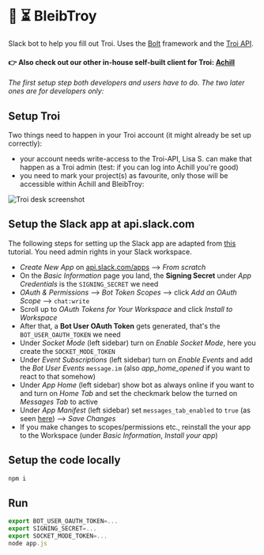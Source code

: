 # 🤖 ⏳ BleibTroy
Slack bot to help you fill out Troi. Uses the [Bolt](https://github.com/SlackAPI/bolt-js) framework and the [Troi API](https://v2.troi.dev/).

#### 👉 Also check out our other in-house self-built client for Troi: [Achill](https://github.com/digitalservice4germany/achill)

*The first setup step both developers and users have to do. The two later ones are for developers only:*

## Setup Troi

Two things need to happen in your Troi account (it might already be set up correctly):
- your account needs write-access to the Troi-API, Lisa S. can make that happen as a Troi admin (test: if you can log into Achill you're good)
- you need to mark your project(s) as favourite, only those will be accessible within Achill and BleibTroy:

![Troi desk screenshot](https://user-images.githubusercontent.com/5141792/167609943-a83b3018-3e06-4a7e-8584-003531e56cbc.png)


## Setup the Slack app at api.slack.com

The following steps for setting up the Slack app are adapted from [this](https://slack.dev/bolt-js/tutorial/getting-started) tutorial. You need admin rights in your Slack workspace.

- *Create New App* on [api.slack.com/apps](https://api.slack.com/apps) --> *From scratch*
- On the *Basic Information* page you land, the **Signing Secret** under *App Credentials* is the `SIGNING_SECRET` we need
- *OAuth & Permissions* --> *Bot Token Scopes* --> click *Add an OAuth Scope* --> `chat:write`
- Scroll up to *OAuth Tokens for Your Workspace* and click *Install to Workspace*
- After that, a **Bot User OAuth Token** gets generated, that's the `BOT_USER_OAUTH_TOKEN` we need
- Under *Socket Mode* (left sidebar) turn on *Enable Socket Mode*, here you create the `SOCKET_MODE_TOKEN`
- Under *Event Subscriptions* (left sidebar) turn on *Enable Events* and add the *Bot User Events* `message.im` (also *app_home_opened* if you want to react to that somehow)
- Under *App Home* (left sidebar) show bot as always online if you want to and turn on *Home Tab* and set the checkmark below the turned on *Messages Tab* to active
- Under *App Manifest* (left sidebar) set `messages_tab_enabled` to `true` (as seen [here](https://stackoverflow.com/a/69937581)) --> *Save Changes*
- If you make changes to scopes/permissions etc., reinstall the your app to the Workspace (under *Basic Information*, *Install your app*)

## Setup the code locally

```js
npm i
```

## Run

```js
export BOT_USER_OAUTH_TOKEN=...
export SIGNING_SECRET=...
export SOCKET_MODE_TOKEN=...
node app.js
```
